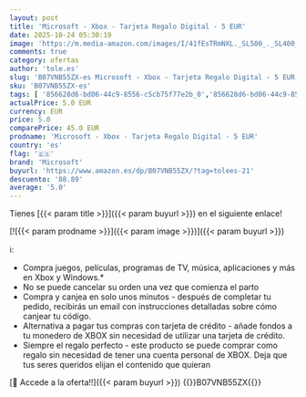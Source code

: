 ```yaml
---
layout: post
title: 'Microsoft - Xbox - Tarjeta Regalo Digital - 5 EUR'
date: 2025-10-24 05:30:19
image: 'https://m.media-amazon.com/images/I/41fEsTRmNXL._SL500_._SL400_.jpg'
comments: true
category: ofertas
author: 'tole.es'
slug: 'B07VNB55ZX-es Microsoft - Xbox - Tarjeta Regalo Digital - 5 EUR'
sku: 'B07VNB55ZX-es'
tags: [ '856628d6-bd06-44c9-8556-c5cb75f77e2b_0','856628d6-bd06-44c9-8556-c5cb75f77e2b_8801','Abonos y tarjetas prepago','Arborist Merchandising Root','Contenido descargable','Juegos y Accesorios para PC','Self Service','Special Features Stores','Tarjetas prepago para Xbox Live','Videojuegos','Xbox Live','microsoft','xbox','🇪🇸', ]
actualPrice: 5.0 EUR
currency: EUR
price: 5.0
comparePrice: 45.0 EUR
prodname: 'Microsoft - Xbox - Tarjeta Regalo Digital - 5 EUR'
country: 'es'
flag: '🇪🇸'
brand: 'Microsoft'
buyurl: 'https://www.amazon.es/dp/B07VNB55ZX/?tag=tolees-21'
descuento: '88.89'
average: '5.0'
---
```


Tienes [{{< param title >}}]({{< param buyurl >}}) en el siguiente enlace!

[![{{< param prodname >}}]({{< param image >}})]({{< param buyurl >}})

ℹ️:

- Compra juegos, películas, programas de TV, música, aplicaciones y más en Xbox y Windows.*
- No se puede cancelar su orden una vez que comienza el parto
- Compra y canjea en solo unos minutos - después de completar tu pedido, recibirás un email con instrucciones detalladas sobre cómo canjear tu código.
- Alternativa a pagar tus compras con tarjeta de crédito - añade fondos a tu monedero de XBOX sin necesidad de utilizar una tarjeta de crédito.
- Siempre el regalo perfecto - este producto se puede comprar como regalo sin necesidad de tener una cuenta personal de XBOX. Deja que tus seres queridos elijan el contenido que quieran

[🛒 Accede a la oferta!!]({{< param buyurl >}})
{{<world>}}B07VNB55ZX{{</world>}}
